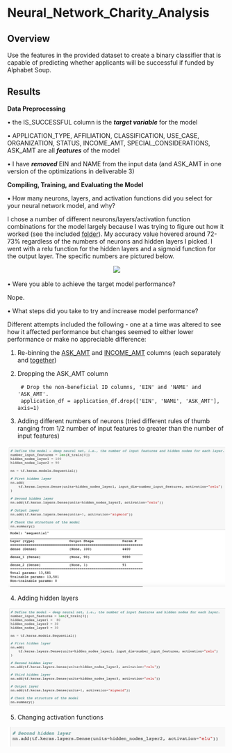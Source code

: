 # Neural_Network_Charity_Analysis
## Overview
Use the features in the provided dataset to create a binary classifier that is capable of predicting whether applicants will be successful if funded by Alphabet Soup.
## Results
**Data Preprocessing**

• the IS_SUCCESSFUL column is the ***target variable*** for the model

• APPLICATION_TYPE, AFFILIATION, CLASSIFICATION, USE_CASE, ORGANIZATION, STATUS, INCOME_AMT, SPECIAL_CONSIDERATIONS, ASK_AMT are all ***features*** of the model

• I have ***removed*** EIN and NAME from the input data (and ASK_AMT in one version of the optimizations in deliverable 3)

**Compiling, Training, and Evaluating the Model**

• How many neurons, layers, and activation functions did you select for your neural network model, and why?

I chose a number of different neurons/layers/activation function combinations for the model largely because I was trying to figure out how it worked (see the included [folder](https://github.com/jzebker/Neural_Network_Charity_Analysis/tree/main/Deliverable%203%20Opt)).  My accuracy value hovered around 72-73% regardless of the numbers of neurons and hidden layers I picked.  I went with a relu function for the hidden layers and a sigmoid function for the output layer.  The specific numbers are pictured below.

<p align="center">
  <img src="https://user-images.githubusercontent.com/84994321/138534800-7b8185a6-f8e1-4aa1-b09c-6b1945b6d5ad.png">
</p>

• Were you able to achieve the target model performance?

Nope.

• What steps did you take to try and increase model performance?

Different attempts included the following - one at a time was altered to see how it affected performance but changes seemed to either lower performance or make no appreciable difference:

1) Re-binning the [ASK_AMT](https://github.com/jzebker/Neural_Network_Charity_Analysis/blob/main/Deliverable%203%20Opt/D3Pics/ASK_AMT_bucket.png) and [INCOME_AMT](https://github.com/jzebker/Neural_Network_Charity_Analysis/blob/main/Deliverable%203%20Opt/D3Pics/INCOME_AMT_bucket.png) columns (each separately and [together](https://github.com/jzebker/Neural_Network_Charity_Analysis/blob/main/Deliverable%203%20Opt/AlphabetSoupCharity_Optimization_ASK_AMT_INC_AMT_Bucket.ipynb))

2) Dropping the ASK_AMT column

        # Drop the non-beneficial ID columns, 'EIN' and 'NAME' and 'ASK_AMT'.
        application_df = application_df.drop(['EIN', 'NAME', 'ASK_AMT'], axis=1)

3) Adding different numbers of neurons (tried different rules of thumb ranging from 1/2 number of input features to greater than the number of input features)

<p align="center">
  <img src="https://github.com/jzebker/Neural_Network_Charity_Analysis/blob/main/Deliverable%203%20Opt/D3Pics/Add_Neurons.png?raw=true" width=500>
</p>

4) Adding hidden layers

<p align="center">
  <img src="https://github.com/jzebker/Neural_Network_Charity_Analysis/blob/main/Deliverable%203%20Opt/D3Pics/Add_Hidden_Layer.png?raw=true" width=500>
</p>

5) Changing activation functions

<p align="center">
  <img src="https://github.com/jzebker/Neural_Network_Charity_Analysis/blob/main/Deliverable%203%20Opt/D3Pics/Change_Activation.png?raw=true" width=500>
</p>
